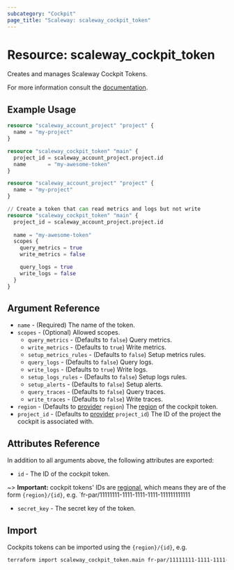 ```yaml
---
subcategory: "Cockpit"
page_title: "Scaleway: scaleway_cockpit_token"
---
```


# Resource: scaleway_cockpit_token

Creates and manages Scaleway Cockpit Tokens.

For more information consult the [documentation](https://www.scaleway.com/en/docs/observability/cockpit/concepts/#tokens).

## Example Usage

```terraform
resource "scaleway_account_project" "project" {
  name = "my-project"
}

resource "scaleway_cockpit_token" "main" {
  project_id = scaleway_account_project.project.id
  name       = "my-awesome-token"
}
```

```terraform
resource "scaleway_account_project" "project" {
  name = "my-project"
}

// Create a token that can read metrics and logs but not write
resource "scaleway_cockpit_token" "main" {
  project_id = scaleway_account_project.project.id
  
  name = "my-awesome-token"
  scopes {
    query_metrics = true
    write_metrics = false

    query_logs = true
    write_logs = false
  }
}
```

## Argument Reference

- `name` - (Required) The name of the token.
- `scopes` - (Optional) Allowed scopes.
    - `query_metrics` - (Defaults to `false`) Query metrics.
    - `write_metrics` - (Defaults to `true`) Write metrics.
    - `setup_metrics_rules` - (Defaults to `false`) Setup metrics rules.
    - `query_logs` - (Defaults to `false`) Query logs.
    - `write_logs` - (Defaults to `true`) Write logs.
    - `setup_logs_rules` - (Defaults to `false`) Setup logs rules.
    - `setup_alerts` - (Defaults to `false`) Setup alerts.
    - `query_traces` - (Defaults to `false`) Query traces.
    - `write_traces` - (Defaults to `false`) Write traces.
- `region` - (Defaults to [provider](../index.md#region) `region`) The [region](../guides/regions_and_zones.md#regions) of the cockpit token.
- `project_id` - (Defaults to [provider](../index.md#project_id) `project_id`) The ID of the project the cockpit is associated with.

## Attributes Reference

In addition to all arguments above, the following attributes are exported:

- `id` - The ID of the cockpit token.

~> **Important:** cockpit tokens' IDs are [regional](../guides/regions_and_zones.md#resource-ids), which means they are of the form `{region}/{id}`, e.g. `fr-par/11111111-1111-1111-1111-111111111111

- `secret_key` - The secret key of the token.

## Import

Cockpits tokens can be imported using the `{region}/{id}`, e.g.

```bash
terraform import scaleway_cockpit_token.main fr-par/11111111-1111-1111-1111-111111111111
```
